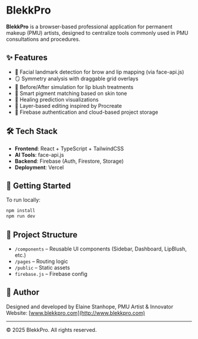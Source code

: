 # BlekkPro

**BlekkPro** is a browser-based professional application for permanent makeup (PMU) artists, designed to centralize tools commonly used in PMU consultations and procedures.

## ✨ Features

- 🎯 Facial landmark detection for brow and lip mapping (via face-api.js)
- 🪞 Symmetry analysis with draggable grid overlays
- 💋 Before/After simulation for lip blush treatments
- 🎨 Smart pigment matching based on skin tone
- 🧬 Healing prediction visualizations
- 🎨 Layer-based editing inspired by Procreate
- 🔐 Firebase authentication and cloud-based project storage

## 🛠️ Tech Stack

- **Frontend**: React + TypeScript + TailwindCSS
- **AI Tools**: face-api.js
- **Backend**: Firebase (Auth, Firestore, Storage)
- **Deployment**: Vercel

## 🚀 Getting Started

To run locally:

```bash
npm install
npm run dev
```

## 📁 Project Structure

- `/components` – Reusable UI components (Sidebar, Dashboard, LipBlush, etc.)
- `/pages` – Routing logic
- `/public` – Static assets
- `firebase.js` – Firebase config

## 👤 Author

Designed and developed by Elaine Stanhope, PMU Artist & Innovator  
Website: [www.blekkpro.com](http://www.blekkpro.com)

---

© 2025 BlekkPro. All rights reserved.
